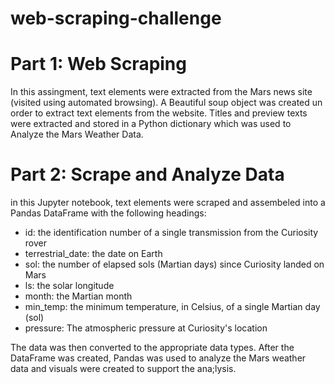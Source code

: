 # web-scraping-challenge

# Part 1: Web Scraping
In this assingment, text elements were extracted from the Mars news site (visited using automated browsing).
A Beautiful soup object was created un order to extract text elements from the website. 
Titles and preview texts were extracted and stored in a Python dictionary which was used to Analyze the Mars Weather Data.

# Part 2: Scrape and Analyze Data
in this Jupyter notebook, text elements were scraped and assembeled into a Pandas DataFrame with the following headings: 
- id: the identification number of a single transmission from the Curiosity rover
- terrestrial_date: the date on Earth
- sol: the number of elapsed sols (Martian days) since Curiosity landed on Mars
- ls: the solar longitude
- month: the Martian month
- min_temp: the minimum temperature, in Celsius, of a single Martian day (sol)
- pressure: The atmospheric pressure at Curiosity's location

The data was then converted to the appropriate data types.
After the DataFrame was created, Pandas was used to analyze the Mars weather data and visuals were created to support the ana;lysis. 
